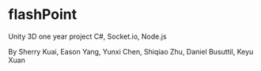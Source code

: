 # flashPoint

Unity 3D one year project
C#, Socket.io, Node.js

By Sherry Kuai, Eason Yang, Yunxi Chen, Shiqiao Zhu, Daniel Busuttil, Keyu Xuan
